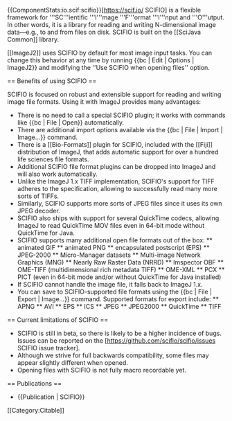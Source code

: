 {{ComponentStats:io.scif:scifio}}[https://scif.io/ SCIFIO] is a flexible framework for '''SC'''ientific '''I'''mage '''F'''ormat '''I'''nput and '''O'''utput. In other words, it is a library for reading and writing N-dimensional image data—e.g., to and from files on disk. SCIFIO is built on the [[SciJava Common]] library.

[[ImageJ2]] uses SCIFIO by default for most image input tasks. You can change this behavior at any time by running {{bc | Edit | Options | ImageJ2}} and modifying the ''Use SCIFIO when opening files'' option.

== Benefits of using SCIFIO ==

SCIFIO is focused on robust and extensible support for reading and writing image file formats. Using it with ImageJ provides many advantages:

* There is no need to call a special SCIFIO plugin; it works with commands like {{bc | File | Open}} automatically.
* There are additional import options available via the {{bc | File | Import | Image...}} command.
* There is a [[Bio-Formats]] plugin for SCIFIO, included with the [[Fiji]] distribution of ImageJ, that adds automatic support for over a hundred life sciences file formats.
* Additional SCIFIO file format plugins can be dropped into ImageJ and will also work automatically.
* Unlike the ImageJ 1.x TIFF implementation, SCIFIO's support for TIFF adheres to the specification, allowing to successfully read many more sorts of TIFFs.
* Similarly, SCIFIO supports more sorts of JPEG files since it uses its own JPEG decoder.
* SCIFIO also ships with support for several QuickTime codecs, allowing ImageJ to read QuickTime MOV files even in 64-bit mode without QuickTime for Java.
* SCIFIO supports many additional open file formats out of the box:
** animated GIF
** animated PNG
** encapsulated postscript (EPS)
** JPEG-2000
** Micro-Manager datasets
** Multi-image Network Graphics (MNG)
** Nearly Raw Raster Data (NRRD)
** Imspector OBF
** OME-TIFF (multidimensional rich metadata TIFF)
** OME-XML
** PCX
** PICT (even in 64-bit mode and/or without QuickTime for Java installed)
* If SCIFIO cannot handle the image file, it falls back to ImageJ 1.x.
* You can save to SCIFIO-supported file formats using the {{bc | File | Export | Image...}} command. Supported formats for export include:
** APNG
** AVI
** EPS
** ICS
** JPEG
** JPEG2000
** QuickTime
** TIFF

== Current limitations of SCIFIO ==

* SCIFIO is still in beta, so there is likely to be a higher incidence of bugs. Issues can be reported on the [https://github.com/scifio/scifio/issues SCIFIO issue tracker].
* Although we strive for full backwards compatibility, some files may appear slightly different when opened.
* Opening files with SCIFIO is not fully macro recordable yet.

== Publications ==

* {{Publication | SCIFIO}}

[[Category:Citable]]
